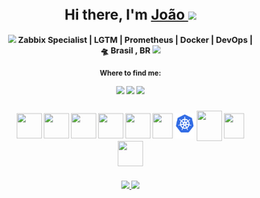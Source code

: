 
<div align="center">
   <h1>Hi there, I'm <a href="https://hemant.codes">João </a> <img src="https://media.giphy.com/media/hvRJCLFzcasrR4ia7z/giphy.gif" width="25px"> </h1>

<div align="center">
<h3><img src="https://media.giphy.com/media/WUlplcMpOCEmTGBtBW/giphy.gif" width="30">   Zabbix Specialist | LGTM | Prometheus | Docker | DevOps  | 🛸 Brasil , BR <img src="https://media.giphy.com/media/WUlplcMpOCEmTGBtBW/giphy.gif" width="30"></h3>
</div>

#### Where to find me:

 <div> 
  <a href = "mailto:joaoxneto7050@gmail.com"><img src="https://img.shields.io/badge/Gmail-D14836?style=for-the-badge&logo=gmail&logoColor=white" target="_blank"></a>
  <a href="https://www.linkedin.com/in/joao-xavierti" target="_blank"><img src="https://img.shields.io/badge/-LinkedIn-%230077B5?style=for-the-badge&logo=linkedin&logoColor=white" target="_blank"></a>
  <a href ="joaoxavier_mnt"><img src="https://img.shields.io/badge/Telegram-2CA5E0?style=for-the-badge&logo=telegram&logoColor=white" target="_blank"></a>
 
##
<!-- Icones de linguagem-->
<div align="center">
  
  <img align="center" height="50" width="50" src="https://upload.wikimedia.org/wikipedia/commons/thumb/4/4b/Bash_Logo_Colored.svg/512px-Bash_Logo_Colored.svg.png?20180723054350" />
  <img align="center" height="50" width="50" src = "https://www.svgrepo.com/show/448228/grafana.svg"/>
  <img align="center" height="50" width="50" src ="https://www.vectorlogo.zone/logos/zabbix/zabbix-icon.svg" />
  <img align="center" height="50" width="50" src ="https://encrypted-tbn0.gstatic.com/images?q=tbn:ANd9GcSJCia0zlX4dNee0SE1vPxq9NlIT3mFCjHq4w&s"/>
  <img align="center" height="50" width="50" src ="https://avatars.githubusercontent.com/u/44036562?s=200&v=4"/>
  <img align="center" height="50" width="40" src ="https://www.svgrepo.com/show/452192/docker.svg"/> 
  <img align="center" height="50" width="40" src ="https://raw.githubusercontent.com/cncf/artwork/master/projects/kubernetes/icon/color/kubernetes-icon-color.svg" /> 
  <img align="center" height="60" width="50" src ="https://www.svgrepo.com/show/373429/ansible.svg"/>
  <img align="center" height="50" width="40" src ="https://www.svgrepo.com/show/354447/terraform-icon.svg"/>
  <img align="center" height="50" width="50" src="https://imgix.datadoghq.com/img/about/presskit/logo-v/dd_vertical_white.png?auto=format&fit=max&w=847&dpr=2)" />

 
</div>

 ##
 
<div align="center">
  <a href="https://github.com/JoaoXavier-AnalystM">
  <img height="180em" src="https://github-readme-stats.vercel.app/api?username=JoaoXavier-AnalystM&show_icons=true&theme=dracula&include_all_commits=true&count_private=true"/>
  <img height="180em" src="https://github-readme-stats.vercel.app/api/top-langs/?username=JoaoXavier-AnalystM&layout=compact&langs_count=7&theme=dracula"/>
</div>


   
